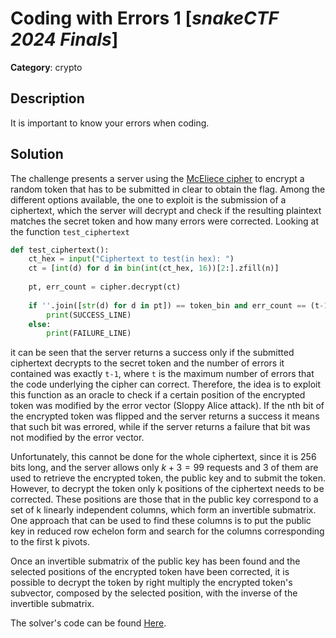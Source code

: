 # Coding with Errors 1 [_snakeCTF 2024 Finals_]

**Category**: crypto

## Description

It is important to know your errors when coding.

## Solution

The challenge presents a server using the [McEliece cipher](https://en.wikipedia.org/wiki/McEliece_cryptosystem) to encrypt a random token that has to be submitted in clear to obtain the flag. 
Among the different options available, the one to exploit is the submission of a ciphertext, which the server will decrypt and check if the
resulting plaintext matches the secret token and how many errors were corrected. Looking at the function `test_ciphertext`

```python
def test_ciphertext():
    ct_hex = input("Ciphertext to test(in hex): ")
    ct = [int(d) for d in bin(int(ct_hex, 16))[2:].zfill(n)]
    
    pt, err_count = cipher.decrypt(ct)
 
    if ''.join([str(d) for d in pt]) == token_bin and err_count == (t-1): 
        print(SUCCESS_LINE)
    else:
        print(FAILURE_LINE)
```

it can be seen that the server returns a success only if the submitted ciphertext decrypts to the secret token and the number of errors it contained was exactly `t-1`, where `t` is the maximum number of errors that the code underlying the cipher can correct. Therefore, the idea is to exploit this function as an oracle to check if a certain position of the encrypted token was modified by the error vector (Sloppy Alice attack). If the nth bit of the encrypted token was flipped and the server returns a success it means that such bit was errored, while if the server returns a failure that bit was not modified by the error vector.

Unfortunately, this cannot be done for the whole ciphertext, since it is 256 bits long, and the server allows only $k+3 = 99$ requests and 3 of them are used to retrieve the encrypted token, the public key and to submit the token. However, to decrypt the token only k positions of the ciphertext needs to be corrected. These positions are those that in the public key correspond to a set of k linearly independent columns, which form an invertible submatrix. One approach that can be used to find these columns is to put the public key in reduced row echelon form and search for the columns corresponding to the first k pivots.

Once an invertible submatrix of the public key has been found and the selected positions of the encrypted token have been corrected, it is possible to decrypt the token by right multiply the encrypted token's subvector, composed by the selected position, with the inverse of the invertible submatrix.

The solver's code can be found [Here](./attachments/solve.py).